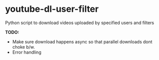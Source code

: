 youtube-dl-user-filter
======================

Python script to download videos uploaded by specified users and filters

**TODO:**
* Make sure download happens async so that parallel downloads dont choke b/w.
* Error handling